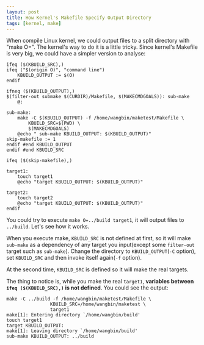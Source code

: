 ```yaml
---
layout: post
title: How Kernel's Makefile Specify Output Directory
tags: [kernel, make]
---
```


When compile Linux kernel, we could output files to a split directory with "make O=". The kernel's way to do it is a little tricky. Since kernel's Makefile is very big, we could have a simpler version to analyse:

	ifeq ($(KBUILD_SRC),)
	ifeq ("$(origin O)", "command line")
		KBUILD_OUTPUT := $(O)
	endif

	ifneq ($(KBUILD_OUTPUT),)
	$(filter-out submake $(CURDIR)/Makefile, $(MAKECMDGOALS)): sub-make
		@:

	sub-make:
		make -C $(KBUILD_OUTPUT) -f /home/wangbin/maketest/Makefile \
			KBUILD_SRC=$(PWD) \
			$(MAKECMDGOALS)
		@echo " sub-make KBUILD_OUTPUT: $(KBUILD_OUTPUT)"
	skip-makefile := 1
	endif #end KBUILD_OUTPUT
	endif #end KBUILD_SRC

	ifeq ($(skip-makefile),)

	target1:
		touch target1
		@echo "target KBUILD_OUTPUT: $(KBUILD_OUTPUT)"

	target2:
		touch target2
		@echo "target KBUILD_OUTPUT: $(KBUILD_OUTPUT)"
	endif

You could try to execute `make O=../build target1`, it will output files to `../build`. Let's see how it works.

When you execute make, `KBUILD_SRC` is not defined at first, so it will make `sub-make` as a dependency of any target you input(except some `filter-out` target such as `sub-make`). Change the directory to `KBUILD_OUTPUT`(`-C` option), set `KBUILD_SRC` and then invoke itself again(`-f` option).

At the second time, `KBUILD_SRC` is defined so it will make the real targets.

The thing to notice is, while you make the real `target1`, **variables between `ifeq ($(KBUILD_SRC),)` is not defined**. You could see the output:

	make -C ../build -f /home/wangbin/maketest/Makefile \
	                KBUILD_SRC=/home/wangbin/maketest \
	                target1
	make[1]: Entering directory `/home/wangbin/build'
	touch target1
	target KBUILD_OUTPUT: 
	make[1]: Leaving directory `/home/wangbin/build'
	sub-make KBUILD_OUTPUT: ../build

